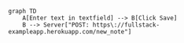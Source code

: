 <!-- This mermaid diagram is for Exercise 0.4 -->
```mermaid
graph TD
    A[Enter text in textfield] --> B[Click Save]
    B --> Server["POST: https\://fullstack-exampleapp.herokuapp.com/new_note"]